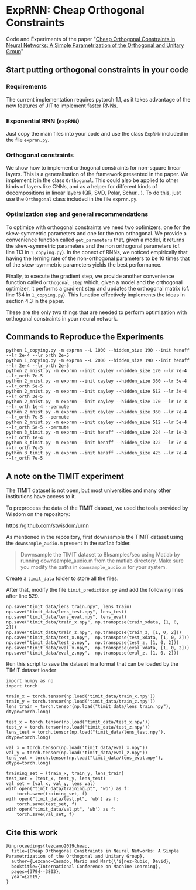 # ExpRNN: Cheap Orthogonal Constraints

Code and Experiments of the paper "[Cheap Orthogonal Constraints in Neural Networks: A Simple Parametrization of the Orthogonal and Unitary Group][arxiv]"

## Start putting orthogonal constraints in your code

### Requirements

The current implementation requires pytorch 1.1, as it takes advantage of the new features of JIT to implement faster RNNs.

### Exponential RNN (`expRNN`)

Just copy the main files into your code and use the class `ExpRNN` included in the file `exprnn.py`.

### Orthogonal constraints

We show how to implement orthogonal constraints for non-square linear layers. This is a generalisation of the framework presented in the paper. We implement it in the class `Orthogonal`. This could also be applied to other kinds of layers like CNNs, and as a helper for different kinds of decompositions in linear layers (QR, SVD, Polar, Schur...). To do this, just use the `Orthogonal` class included in the file `exprnn.py`.

### Optimization step and general recommendations

To optimize with orthogonal constraints we need two optimizers, one for the skew-symmetric parameters and one for the non orthogonal. We provide a convenience function called `get_parameters` that, given a model, it returns the skew-symmetric parameters and the non orthogonal parameters (cf. line 113 in `1_copying.py`). In the conext of RNNs, we noticed empirically that having the lerning rate of the non-orthogonal parameters to be 10 times that of the skew-symmetric parameters yields the best performance.

Finally, to execute the gradient step, we provide another convenience function called `orthogonal_step` which, given a model and the orthogonal optimizer, it performs a gradient step and updates the orthogonal matrix (cf. line 134 in `1_copying.py`). This function effectively implements the ideas in section 4.3 in the paper.

These are the only two things that are needed to perform optimization with orthogonal constraints in your neural network.

## Commands to Reproduce the Experiments

    python 1_copying.py -m exprnn --L 1000 --hidden_size 190 --init henaff --lr 2e-4 --lr_orth 2e-5
    python 1_copying.py -m exprnn --L 2000 --hidden_size 190 --init henaff --lr 2e-4 --lr_orth 2e-5
    python 2_mnist.py -m exprnn --init cayley --hidden_size 170 --lr 7e-4 --lr_orth 7e-5
    python 2_mnist.py -m exprnn --init cayley --hidden_size 360 --lr 5e-4 --lr_orth 5e-5
    python 2_mnist.py -m exprnn --init cayley --hidden_size 512 --lr 3e-4 --lr_orth 3e-5
    python 2_mnist.py -m exprnn --init cayley --hidden_size 170 --lr 1e-3 --lr_orth 1e-4 --permute
    python 2_mnist.py -m exprnn --init cayley --hidden_size 360 --lr 7e-4 --lr_orth 7e-5 --permute
    python 2_mnist.py -m exprnn --init cayley --hidden_size 512 --lr 5e-4 --lr_orth 5e-5 --permute
    python 3_timit.py -m exprnn --init henaff --hidden_size 224 --lr 1e-3 --lr_orth 1e-4
    python 3_timit.py -m exprnn --init henaff --hidden_size 322 --lr 7e-4 --lr_orth 7e-5
    python 3_timit.py -m exprnn --init henaff --hidden_size 425 --lr 7e-4 --lr_orth 7e-5


## A note on the TIMIT experiment
The TIMIT dataset is not open, but most universities and many other institutions have access to it.

To preprocess the data of the TIMIT dataset, we used the tools provided by Wisdom on the repository:

https://github.com/stwisdom/urnn

As mentioned in the repository, first downsample the TIMIT dataset using the `downsample_audio.m` present in the `matlab` folder.

> Downsample the TIMIT dataset to 8ksamples/sec using Matlab by running downsample_audio.m from the matlab directory. Make sure you modify the paths in `downsample_audio.m` for your system.

Create a `timit_data` folder to store all the files.

After that, modify the file `timit_prediction.py` and add the following lines after line 529.

    np.save("timit_data/lens_train.npy", lens_train)
    np.save("timit_data/lens_test.npy", lens_test)
    np.save("timit_data/lens_eval.npy", lens_eval)
    np.save("timit_data/train_x.npy", np.transpose(train_xdata, [1, 0, 2]))
    np.save("timit_data/train_z.npy", np.transpose(train_z, [1, 0, 2]))
    np.save("timit_data/test_x.npy",  np.transpose(test_xdata, [1, 0, 2]))
    np.save("timit_data/test_z.npy",  np.transpose(test_z, [1, 0, 2]))
    np.save("timit_data/eval_x.npy",  np.transpose(eval_xdata, [1, 0, 2]))
    np.save("timit_data/eval_z.npy",  np.transpose(eval_z, [1, 0, 2]))

Run this script to save the dataset in a format that can be loaded by the TIMIT dataset loader

    import numpy as np
    import torch

    train_x = torch.tensor(np.load('timit_data/train_x.npy'))
    train_y = torch.tensor(np.load('timit_data/train_z.npy'))
    lens_train = torch.tensor(np.load("timit_data/lens_train.npy"), dtype=torch.long)

    test_x = torch.tensor(np.load('timit_data/test_x.npy'))
    test_y = torch.tensor(np.load('timit_data/test_z.npy'))
    lens_test = torch.tensor(np.load("timit_data/lens_test.npy"), dtype=torch.long)

    val_x = torch.tensor(np.load('timit_data/eval_x.npy'))
    val_y = torch.tensor(np.load('timit_data/eval_z.npy'))
    lens_val = torch.tensor(np.load("timit_data/lens_eval.npy"), dtype=torch.long)

    training_set = (train_x, train_y, lens_train)
    test_set = (test_x, test_y, lens_test)
    val_set = (val_x, val_y, lens_val)
    with open("timit_data/training.pt", 'wb') as f:
        torch.save(training_set, f)
    with open("timit_data/test.pt", 'wb') as f:
        torch.save(test_set, f)
    with open("timit_data/val.pt", 'wb') as f:
        torch.save(val_set, f)

## Cite this work

    @inproceedings{lezcano2019cheap,
      title={Cheap Orthogonal Constraints in Neural Networks: A Simple Parametrization of the Orthogonal and Unitary Group},
      author={Lezcano-Casado, Mario and Mart{\'i}nez-Rubio, David},
      booktitle={International Conference on Machine Learning},
      pages={3794--3803},
      year={2019}
    }

[arxiv]: https://arxiv.org/abs/1901.08428
